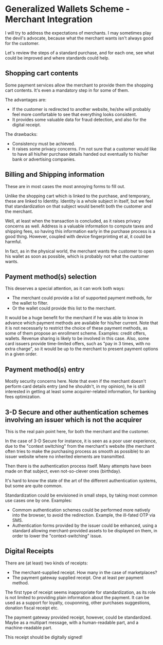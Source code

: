 # Generalized Wallets Scheme - Merchant Integration

I will try to address the expectations of merchants. I may sometimes play the devil's advocate, because what the merchant wants isn't always good for the customer.

Let's review the steps of a standard purchase, and for each one, see what could be improved and where standards could help.

## Shopping cart contents

Some payment services allow the merchant to provide them the shopping cart contents. It's even a mandatory step in for some of them.

The advantages are:

- If the customer is redirected to another website, he/she will probably feel more comfortable to see that everything looks consistent.
- It provides some valuable data for fraud detection, and also for the digital receipt.

The drawbacks:

- Consistency must be achieved.
- It raises some privacy concerns. I'm not sure that a customer would like to have all his/her purchase details handed out eventually to his/her bank or advertising companies.

## Billing and Shipping information

These are in most cases the most annoying forms to fill out.

Unlike the shopping cart which is linked to the purchase, and temporary, these are linked to Identity.
Identity is a whole subject in itself, but we feel that standardization on that subject would benefit both the customer and the merchant.

Well, at least when the transaction is concluded, as it raises privacy concerns as well. Address is a valuable information to compute taxes and shipping fees, so having this information early in the purchase process is a good thing. However, coupled with device fingerprinting et al, it could be harmful.

In fact, as in the physical world, the merchant wants the customer to open his wallet as soon as possible, which is probably not what the customer wants.

## Payment method(s) selection

This deserves a special attention, as it can work both ways:

- The merchant could provide a list of supported payment methods, for the wallet to filter.
- Or the wallet could provide this list to the merchant.

It would be a huge benefit for the merchant if he was able to know in advance which payment methods are available for his/her current.
Note that it is not necessarly to restrict the choice of these payment methods, as some of them propose an enrollment scheme. Examples: credit offers, wallets. Revenue sharing is likely to be involved in this case.
Also, some card issuers provide time-limited offers, such as "pay in 3 times, with no extra charge", so it would be up to the merchant to present payment options in a given order.

## Payment method(s) entry

Mostly security concerns here. Note that even if the merchant doesn't perform card details entry (and he shouldn't, in my opinion), he is still interested in getting at least some acquirer-related information, for banking fees optimization.

## 3-D Secure and other authentication schemes involving an issuer which is not the acquirer

This is the real pain point here, for both the merchant and the customer.

In the case of 3-D Secure for instance, it is seen as a poor user experience, due to the "context switching" from the merchant's website (the merchant often tries to make the purchasing process as smooth as possible) to an issuer website where no inherited elements are transmitted.

Then there is the authentication process itself. Many attempts have been made on that subject, even not-so-clever ones (birthday).

It's hard to know the state of the art of the different authentication systems, but some are quite common.

Standardization could be envisioned in small steps, by taking most common use cases one by one. 
Examples:

- Commom authentication schemes could be performed more natively into the browser, to avoid the redirection. Example, the ill-fated OTP via SMS.
- Authentication forms provided by the issuer could be enhanced, using a standard allowing merchant-provided assets to be displayed on them, in order to lower the "context-switching" issue.

## Digital Receipts

There are (at least) two kinds of receipts:

- The merchant-supplied receipt. How many in the case of marketplaces?
- The payment gateway supplied receipt. One at least per payment method.

The first type of receipt seems inappropriate for standardization, as its role is not limited to providing plain information about the payment.
It can be used as a support for loyalty, couponning, other purchases suggestions, donation fiscal receipt etc.

The payment gateway provided receipt, however, could be standardized. Maybe as a multipart message, with a human-readable part, and a machine-readable part.

This receipt should be digitally signed!
